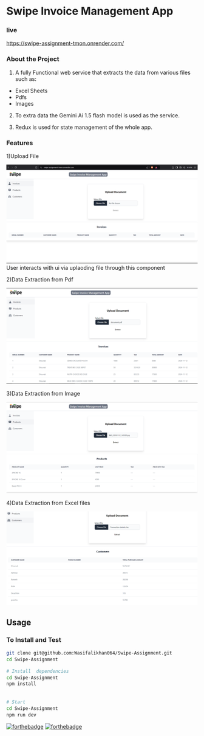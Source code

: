 # Swipe Invoice Management App

### live 
https://swipe-assignment-tmon.onrender.com/

### About the Project

1) A fully Functional web service  that extracts the data from various files such as:
- Excel Sheets
- Pdfs
- Images

2) To extra data the Gemini Ai  1.5 flash model  is used as the service. 

3) Redux is used for state management of the whole app.


### Features

1)Upload File 

![Image](https://github.com/Wasifalikhan064/Swipe-Assignment/blob/main/public/ui.PNG "Image")
 User interacts with ui via uplaoding file through this component 

2)Data Extraction from Pdf

![Image](https://github.com/Wasifalikhan064/Swipe-Assignment/blob/main/public/invoices.PNG "Image")

3)Data Extraction from Image

![Image](https://github.com/Wasifalikhan064/Swipe-Assignment/blob/main/public/products.PNG "Image")

4)Data Extraction from Excel files

![Image](https://github.com/Wasifalikhan064/Swipe-Assignment/blob/main/public/customers.PNG "Image")


## Usage

### To Install and Test

```bash
git clone git@github.com:Wasifalikhan064/Swipe-Assignment.git
cd Swipe-Assignment
```

```bash
# Install  dependencies
cd Swipe-Assignment
npm install

```

```bash

# Start 
cd Swipe-Assignment
npm run dev

```



[![forthebadge](https://forthebadge.com/images/badges/built-with-love.svg)](https://forthebadge.com) [![forthebadge](https://forthebadge.com/images/badges/made-with-javascript.svg)](https://forthebadge.com)

